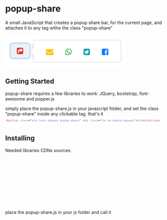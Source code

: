 # popup-share
A small JavaScript that creates a popup share bar, for the current page, and attaches it to any tag withe the class "popup-share"

<img src="example.png">

## Getting Started

popup-share requires a few libraries to work:
JQuery, bootstrap, font-awesome and popper.js

simply place the popup-share.js in your javascript folder, and set the class "popup-share" inside any clickable tag. that's it
<img src="neededcode.png">

## Installing

Needed libraries
CDNs sources:

<code>
  
<script src="https://cdnjs.cloudflare.com/ajax/libs/popper.js/1.12.9/umd/popper.min.js" integrity="sha384-ApNbgh9B+Y1QKtv3Rn7W3mgPxhU9K/ScQsAP7hUibX39j7fakFPskvXusvfa0b4Q" crossorigin="anonymous"></script> 
<script src="https://stackpath.bootstrapcdn.com/bootstrap/4.1.3/js/bootstrap.min.js"></script>
<link rel="stylesheet" type="text/css" href="https://stackpath.bootstrapcdn.com/bootstrap/4.1.3/css/bootstrap.min.css">
<link rel="stylesheet" type="text/css" href="https://stackpath.bootstrapcdn.com/font-awesome/4.7.0/css/font-awesome.min.css">

</code>

place the popup-share.js in your js folder and call it
<code>
  <script src="js/popup-share.js"></script>
</code>
